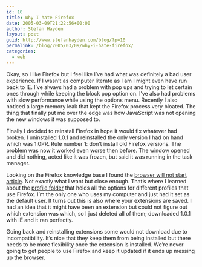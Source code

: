 ```yaml
---
id: 10
title: Why I hate Firefox
date: 2005-03-09T21:22:56+00:00
author: Stefan Hayden
layout: post
guid: http://www.stefanhayden.com/blog/?p=10
permalink: /blog/2005/03/09/why-i-hate-firefox/
categories:
  - web
---
```

Okay, so I like Firefox but I feel like I’ve had what was definitely a bad user experience. If I wasn’t as computer literate as I am I might even have run back to IE. I’ve always had a problem with pop ups and trying to let certain ones through while keeping the block pop option on. I’ve also had problems with slow performance while using the options menu. Recently I also noticed a large memory leak that kept the Firefox process very bloated. The thing that finally put me over the edge was how JavaScript was not opening the new windows it was supposed to.

Finally I decided to reinstall Firefox in hope it would fix whatever had broken. I uninstalled 1.0.1 and reinstalled the only version I had on hand which was 1.0PR. Rule number 1: don’t install old Firefox versions. The problem was now it worked even worse then before. The window opened and did nothing, acted like it was frozen, but said it was running in the task manager. 

Looking on the Firefox knowledge base I found the <a href="http://kb.mozillazine.org/Browser_will_not_start_up">browser will not start article</a>. Not exactly what I want but close enough. That’s where I learned about the <a href="http://kb.mozillazine.org/Profile_folder">profile folder</a> that holds all the options for different profiles that use Firefox. I’m the only one who uses my computer and just had it set as the default user. It turns out this is also where your extensions are saved. I had an idea that it might have been an extension but could not figure out which extension was which, so I just deleted all of them; downloaded 1.0.1 with IE and it ran perfectly.

Going back and reinstalling extensions some would not download due to incompatibility.   It’s nice that they keep them from being installed but there needs to be more flexibility once the extension is installed. We’re never going to get people to use Firefox and keep it updated if it ends up messing up the browser.